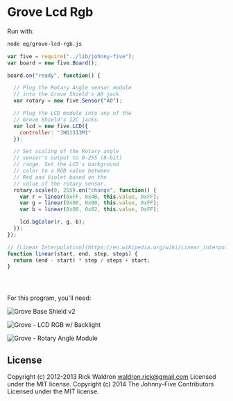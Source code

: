 # Grove Lcd Rgb

Run with:
```bash
node eg/grove-lcd-rgb.js
```


```javascript
var five = require("../lib/johnny-five");
var board = new five.Board();

board.on("ready", function() {

  // Plug the Rotary Angle sensor module
  // into the Grove Shield's A0 jack
  var rotary = new five.Sensor("A0");

  // Plug the LCD module into any of the
  // Grove Shield's I2C jacks.
  var lcd = new five.LCD({
    controller: "JHD1313M1"
  });

  // Set scaling of the Rotary angle
  // sensor's output to 0-255 (8-bit)
  // range. Set the LCD's background
  // color to a RGB value between
  // Red and Violet based on the
  // value of the rotary sensor.
  rotary.scale(0, 255).on("change", function() {
    var r = linear(0xFF, 0x4B, this.value, 0xFF);
    var g = linear(0x00, 0x00, this.value, 0xFF);
    var b = linear(0x00, 0x82, this.value, 0xFF);

    lcd.bgColor(r, g, b);
  });
});

// [Linear Interpolation](https://en.wikipedia.org/wiki/Linear_interpolation)
function linear(start, end, step, steps) {
  return (end - start) * step / steps + start;
}





```





For this program, you'll need:

![Grove Base Shield v2](http://www.seeedstudio.com/depot/images/product/base%20shield%20V2_01.jpg)

![Grove - LCD RGB w/ Backlight](http://www.seeedstudio.com/wiki/images/0/03/Serial_LEC_RGB_Backlight_Lcd.jpg)

![Grove - Rotary Angle Module](http://www.seeedstudio.com/depot/images/product/rotary.jpg)




## License
Copyright (c) 2012-2013 Rick Waldron <waldron.rick@gmail.com>
Licensed under the MIT license.
Copyright (c) 2014 The Johnny-Five Contributors
Licensed under the MIT license.
